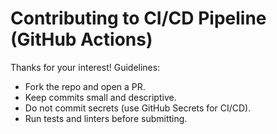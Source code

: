 # Contributing to CI/CD Pipeline (GitHub Actions)

Thanks for your interest! Guidelines:
- Fork the repo and open a PR.
- Keep commits small and descriptive.
- Do not commit secrets (use GitHub Secrets for CI/CD).
- Run tests and linters before submitting.
